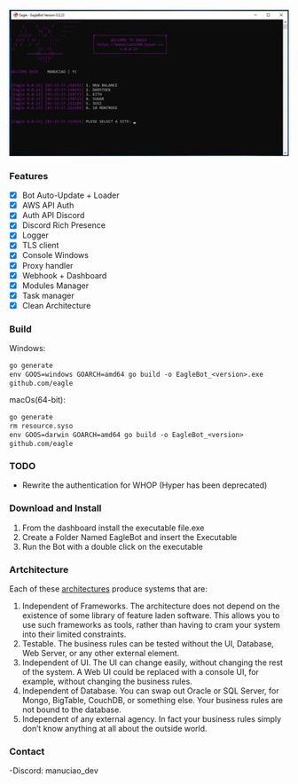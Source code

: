 <kbd> <img src="https://github.com/ManuCiao10/eagle/blob/master/handler/mods/git.png" /> </kbd>

### Features

- [x] Bot Auto-Update + Loader
- [x] AWS API Auth
- [x] Auth API Discord
- [x] Discord Rich Presence
- [x] Logger
- [x] TLS client
- [x] Console Windows
- [x] Proxy handler
- [x] Webhook + Dashboard
- [x] Modules Manager
- [x] Task manager
- [x] Clean Architecture

### Build
Windows:
```
go generate
env GOOS=windows GOARCH=amd64 go build -o EagleBot_<version>.exe github.com/eagle
```

macOs(64-bit):
```
go generate
rm resource.syso
env GOOS=darwin GOARCH=amd64 go build -o EagleBot_<version> github.com/eagle
```

### TODO
- Rewrite the authentication for WHOP (Hyper has been deprecated)

### Download and Install
1.  From the dashboard install the executable file.exe
2.  Create a Folder Named EagleBot and insert the Executable 
3.  Run the Bot with a double click on the executable

### Artchitecture
Each of these [architectures](https://blog.cleancoder.com/uncle-bob/2012/08/13/the-clean-architecture.html) produce systems that are:
1. Independent of Frameworks. The architecture does not depend on the existence of some library of feature laden software. This allows you to use such frameworks as tools, rather than having to cram your system into their limited constraints.
2. Testable. The business rules can be tested without the UI, Database, Web Server, or any other external element.
3. Independent of UI. The UI can change easily, without changing the rest of the system. A Web UI could be replaced with a console UI, for example, without changing the business rules.
4. Independent of Database. You can swap out Oracle or SQL Server, for Mongo, BigTable, CouchDB, or something else. Your business rules are not bound to the database.
5. Independent of any external agency. In fact your business rules simply don’t know anything at all about the outside world.

### Contact
-Discord: manuciao_dev
